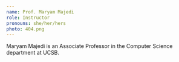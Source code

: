 ```yaml
---
name: Prof. Maryam Majedi
role: Instructor
pronouns: she/her/hers
photo: 404.png
---
```


Maryam Majedi is an Associate Professor in the Computer Science department at UCSB.